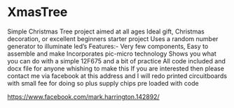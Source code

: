 # XmasTree
Simple Christmas Tree project aimed at all ages Ideal gift, Christmas decoration, or excellent beginners starter project Uses a random number generator to illuminate led’s 
Features:- Very few components, Easy to assemble and make Incorporates pic-micro technology
Shows you what you can do with a simple 12F675 and a bit of practice
All code included and  docx file  for  anyone whishing to make this 
If you are interested then please contact me  via facebook at this address and I will redo printed circuitboards with small fee for doing so plus supply chips  pre loaded with code 


https://www.facebook.com/mark.harrington.142892/
